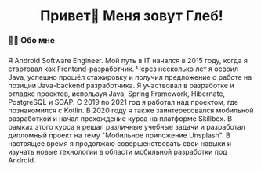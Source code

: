 <h1 align="center">Привет👋 Меня зовут Глеб!</h1>

###

<h3 align="left">👩‍💻 Обо мне</h3>

###

Я Android Software Engineer. Мой путь в IT начался в 2015 году, когда я стартовал как Frontend-разработчик. Через несколько лет я освоил Java, успешно прошёл стажировку и получил предложение о работе на позиции Java-backend разработчика. Я участвовал в разработке и отладке проектов, используя Java, Spring Framework, Hibernate, PostgreSQL и SOAP. С 2019 по 2021 год я работал над проектом, где познакомился с Kotlin. В 2020 году я также заинтересовался мобильной разработкой и начал прохождение курса на платформе Skillbox. В рамках этого курса я решал различные учебные задачи и разработал дипломный проект на тему "Мобильное приложение Unsplash". В настоящее время я продолжаю совершенствовать свои навыки и изучать новые технологии в области мобильной разработки под Android.
